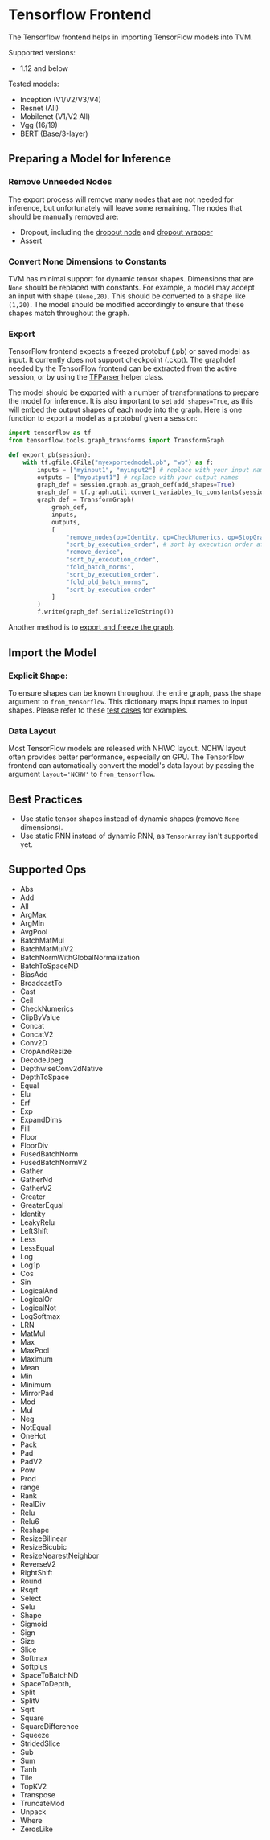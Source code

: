 <!--- Licensed to the Apache Software Foundation (ASF) under one -->
<!--- or more contributor license agreements.  See the NOTICE file -->
<!--- distributed with this work for additional information -->
<!--- regarding copyright ownership.  The ASF licenses this file -->
<!--- to you under the Apache License, Version 2.0 (the -->
<!--- "License"); you may not use this file except in compliance -->
<!--- with the License.  You may obtain a copy of the License at -->

<!---   http://www.apache.org/licenses/LICENSE-2.0 -->

<!--- Unless required by applicable law or agreed to in writing, -->
<!--- software distributed under the License is distributed on an -->
<!--- "AS IS" BASIS, WITHOUT WARRANTIES OR CONDITIONS OF ANY -->
<!--- KIND, either express or implied.  See the License for the -->
<!--- specific language governing permissions and limitations -->
<!--- under the License. -->

# Tensorflow Frontend
The Tensorflow frontend helps in importing TensorFlow models into TVM.

Supported versions:
- 1.12 and below

Tested models:
- Inception (V1/V2/V3/V4)
- Resnet (All)
- Mobilenet (V1/V2 All)
- Vgg (16/19)
- BERT (Base/3-layer)

## Preparing a Model for Inference

### Remove Unneeded Nodes

The export process will remove many nodes that are not needed for inference, but unfortunately will leave some remaining. The nodes that should be manually removed are:
- Dropout, including the [dropout node](https://www.tensorflow.org/api_docs/python/tf/nn/dropout) and [dropout wrapper](https://www.tensorflow.org/versions/r1.12/api_docs/python/tf/nn/rnn_cell/DropoutWrapper?hl=hr)
- Assert

### Convert None Dimensions to Constants

TVM has minimal support for dynamic tensor shapes. Dimensions that are ```None``` should be replaced with constants. For example, a model may accept an input with shape ```(None,20)```. This should be converted to a shape like ```(1,20)```. The model should be modified accordingly to ensure that these shapes match throughout the graph.

### Export

TensorFlow frontend expects a freezed protobuf (.pb) or saved model as input. It currently does not support checkpoint (.ckpt). The graphdef needed by the TensorFlow frontend can be extracted from the active session, or by using the [TFParser](https://github.com/dmlc/tvm/blob/77445311540c0dfa7b124304b5cf89da6f2c210f/python/tvm/relay/frontend/tensorflow_parser.py) helper class.

The model should be exported with a number of transformations to prepare the model for inference. It is also important to set ```add_shapes=True```, as this will embed the output shapes of each node into the graph. Here is one function to export a model as a protobuf given a session:

```python
import tensorflow as tf
from tensorflow.tools.graph_transforms import TransformGraph

def export_pb(session):
    with tf.gfile.GFile("myexportedmodel.pb", "wb") as f:
        inputs = ["myinput1", "myinput2"] # replace with your input names
        outputs = ["myoutput1"] # replace with your output names
        graph_def = session.graph.as_graph_def(add_shapes=True)
        graph_def = tf.graph.util.convert_variables_to_constants(session, graph_def, outputs)
        graph_def = TransformGraph(
            graph_def,
            inputs,
            outputs,
            [
                "remove_nodes(op=Identity, op=CheckNumerics, op=StopGradient)",
                "sort_by_execution_order", # sort by execution order after each transform to ensure correct node ordering
                "remove_device",
                "sort_by_execution_order",
                "fold_batch_norms",
                "sort_by_execution_order",
                "fold_old_batch_norms",
                "sort_by_execution_order"
            ]
        )
        f.write(graph_def.SerializeToString())
```

Another method is to [export and freeze the graph](https://github.com/tensorflow/models/tree/master/research/slim#exporting-the-inference-graph).

## Import the Model

### Explicit Shape:
To ensure shapes can be known throughout the entire graph, pass the ```shape``` argument to ```from_tensorflow```. This dictionary maps input names to input shapes. Please refer to these [test cases](https://github.com/dmlc/tvm/blob/master/nnvm/tests/python/frontend/tensorflow/test_forward.py#L36) for examples.

### Data Layout
Most TensorFlow models are released with NHWC layout. NCHW layout often provides better performance, especially on GPU. The TensorFlow frontend can automatically convert the model's data layout by passing the argument ```layout='NCHW'``` to ```from_tensorflow```.

## Best Practices

- Use static tensor shapes instead of dynamic shapes (remove ```None``` dimensions).
- Use static RNN instead of dynamic RNN, as ```TensorArray``` isn't supported yet.

## Supported Ops

- Abs
- Add
- All
- ArgMax
- ArgMin
- AvgPool
- BatchMatMul
- BatchMatMulV2
- BatchNormWithGlobalNormalization
- BatchToSpaceND
- BiasAdd
- BroadcastTo
- Cast
- Ceil
- CheckNumerics
- ClipByValue
- Concat
- ConcatV2
- Conv2D
- CropAndResize
- DecodeJpeg
- DepthwiseConv2dNative
- DepthToSpace
- Equal
- Elu
- Erf
- Exp
- ExpandDims
- Fill
- Floor
- FloorDiv
- FusedBatchNorm
- FusedBatchNormV2
- Gather
- GatherNd
- GatherV2
- Greater
- GreaterEqual
- Identity
- LeakyRelu
- LeftShift
- Less
- LessEqual
- Log
- Log1p
- Cos
- Sin
- LogicalAnd
- LogicalOr
- LogicalNot
- LogSoftmax
- LRN
- MatMul
- Max
- MaxPool
- Maximum
- Mean
- Min
- Minimum
- MirrorPad
- Mod
- Mul
- Neg
- NotEqual
- OneHot
- Pack
- Pad
- PadV2
- Pow
- Prod
- range
- Rank
- RealDiv
- Relu
- Relu6
- Reshape
- ResizeBilinear
- ResizeBicubic
- ResizeNearestNeighbor
- ReverseV2
- RightShift
- Round
- Rsqrt
- Select
- Selu
- Shape
- Sigmoid
- Sign
- Size
- Slice
- Softmax
- Softplus
- SpaceToBatchND
- SpaceToDepth,
- Split
- SplitV
- Sqrt
- Square
- SquareDifference
- Squeeze
- StridedSlice
- Sub
- Sum
- Tanh
- Tile
- TopKV2
- Transpose
- TruncateMod
- Unpack
- Where
- ZerosLike